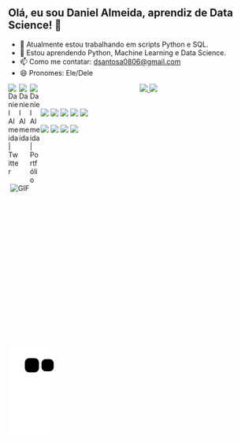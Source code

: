 ## Olá, eu sou Daniel Almeida, aprendiz de Data Science! 👋

- 🔭 Atualmente estou trabalhando em scripts Python e SQL.
- 🌱 Estou aprendendo Python, Machine Learning e Data Science.
- 📫 Como me contatar: dsantosa0806@gmail.com
- 😄 Pronomes: Ele/Dele

<a href="https://twitter.com/Dani_Almeiida">
  <img align="left" alt="Daniel Almeida | Twitter" width="22px" src="https://www.svgrepo.com/show/475689/twitter-color.svg" />
</a>
<a href="https://www.linkedin.com/in/daniel-almeida-b87887211/">
  <img align="left" alt="Daniel Almeida" width="22px" src="https://www.svgrepo.com/show/452051/linkedin.svg" />
</a>
<a href="">
  <img align="left" alt="Daniel Almeida | Portfólio" width="22px" src="https://www.svgrepo.com/show/267862/portfolio.svg" />
</a>

<img align="right" alt="GIF" src="https://github.com/abhisheknaiidu/abhisheknaiidu/blob/master/code.gif?raw=true" width="500" height="320" />

<div align="center">  
  <a href="https://github.com/dsantosa0806">
    <img src="https://github-readme-stats.vercel.app/api?username=dsantosa0806&show_icons=true&include_all_commits=true&line_height=20&hide_border=true&theme=graywhite"/>
    <img src="https://github-readme-stats.vercel.app/api/top-langs/?username=dsantosa0806&layout=compact&theme=graywhite&hide_border=true" />
  </a>
</div>

<div style="display: inline_block"><br> 

  <a href="" target="_blank"><img src="https://img.shields.io/badge/Python-14354C?style=for-the-badge&logo=python&logoColor=white" target="_blank"></a>
  <a href="" target="_blank"><img src="https://img.shields.io/badge/PostgreSQL-316192?style=for-the-badge&logo=postgresql&logoColor=white" target="_blank"></a>
  <a href="" target="_blank"><img src="https://img.shields.io/badge/MySQL-00000F?style=for-the-badge&logo=mysql&logoColor=white" target="_blank"></a>
  <a href="" target="_blank"><img src="https://img.shields.io/badge/Microsoft_SQL_Server-CC2927?style=for-the-badge&logo=microsoft-sql-server&logoColor=white" target="_blank"></a>
  <a href="" target="_blank"><img src="https://img.shields.io/badge/Microsoft_Excel-217346?style=for-the-badge&logo=microsoft-excel&logoColor=white" target="_blank"></a>

</div>
   
<div> 

  <a href="" target="_blank"><img src="https://img.shields.io/badge/Discord-7289DA?style=for-the-badge&logo=discord&logoColor=white" target="_blank"></a> 
  <a href="mailto:dsantosa0806@gmail.com"><img src="https://img.shields.io/badge/Gmail-D14836?style=for-the-badge&logo=gmail&logoColor=white" target="_blank"></a>
  <a href="" target="_blank"><img src="https://img.shields.io/badge/-LinkedIn-%230077B5?style=for-the-badge&logo=linkedin&logoColor=white" target="_blank"></a>
  <a href="" target="_blank"><img src="https://img.shields.io/badge/Twitter-1DA1F2?style=for-the-badge&logo=twitter&logoColor=white" target="_blank"></a>
</div>
 
<div> 

  ![Snake animation](https://github.com/rafaballerini/rafaballerini/blob/output/github-contribution-grid-snake.svg) 
  
</div>
